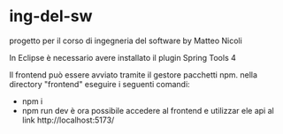 # ing-del-sw
progetto per il corso di ingegneria del software by Matteo Nicoli

In Eclipse è necessario avere installato il plugin Spring Tools 4

Il frontend può essere avviato tramite il gestore pacchetti npm.
nella directory "frontend" eseguire i seguenti comandi:
- npm i
- npm run dev
è ora possibile accedere al frontend e utilizzar ele api al link http://localhost:5173/
